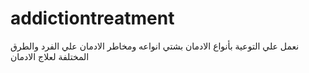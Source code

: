 # addictiontreatment
نعمل علي التوعية بأنواع الادمان بشتي انواعه ومخاطر الادمان علي الفرد والطرق المختلفة لعلاج الادمان
